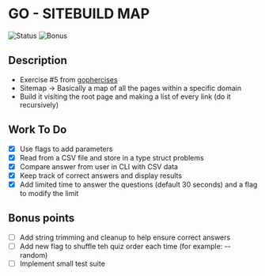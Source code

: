 # GO - SITEBUILD MAP

![Status](https://img.shields.io/badge/Status-InProgress-Orange)
![Bonus](https://img.shields.io/badge/Bonus-OnHold-blue)

## Description

- Exercise #5 from [gophercises](https://gophercises.com/)
- Sitemap -> Basically a map of all the pages within a specific domain
- Build it visiting the root page and making a list of every link (do it recursively)

## Work To Do

- [x] Use flags to add parameters
- [x] Read from a CSV file and store in a type struct problems
- [x] Compare answer from user in CLI with CSV data
- [x] Keep track of correct answers and display results
- [x] Add limited time to answer the questions (default 30 seconds) and a flag to modify the limit

## Bonus points

- [ ] Add string trimming and cleanup to help ensure correct answers
- [ ] Add new flag to shuffle teh quiz order each time (for example: --random)
- [ ] Implement small test suite
